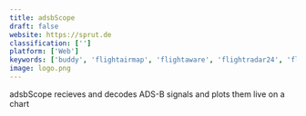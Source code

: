 ```yaml
---
title: adsbScope
draft: false 
website: https://sprut.de
classification: ['']
platform: ['Web']
keywords: ['buddy', 'flightairmap', 'flightaware', 'flightradar24', 'flightmap', 'planeplotter', 'radarbox', 'roadtrippers', 'wanderant']
image: logo.png
---
```

adsbScope recieves and decodes ADS-B signals and plots them live on a chart